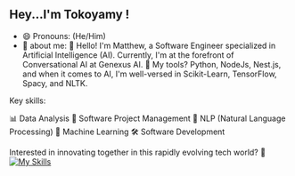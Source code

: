 ## Hey...I'm Tokoyamy !
- 😄 Pronouns: (He/Him)
- 💬 about me: 👋 Hello! I'm Matthew, a Software Engineer specialized in Artificial Intelligence (AI).
Currently, I'm at the forefront of Conversational AI at Genexus AI.
🔧 My tools? Python, NodeJs, Nest.js, and when it comes to AI, I'm well-versed in Scikit-Learn, TensorFlow, Spacy, and NLTK.

Key skills:

📊 Data Analysis
🚀 Software Project Management
💬 NLP (Natural Language Processing)
🤖 Machine Learning
🛠 Software Development

Interested in innovating together in this rapidly evolving tech world? 🌌
[![My Skills](https://skillicons.dev/icons?i=python,nestjs,typescript,js,nodejs)](https://skillicons.dev)
